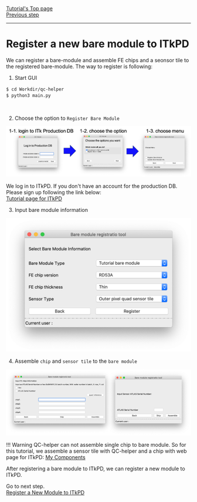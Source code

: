[Tutorial's Top page](flow.md)<br>
[Previous step](register_children.md)<br>
<hr>

# Register a new bare module to ITkPD

We can register a bare-module and assemble FE chips and a seonsor tile to the registered bare-module. The way to register is following:

1. Start GUI

```bash
$ cd Workdir/qc-helper
$ python3 main.py
```
<br>

2. Choose the option to `Register Bare Module`

![choose option](../images/qc-flow/register_bare_1.png)

We log in to ITkPD.
If you don't have an account for the production DB. Please sign up following the link below:<br>
[Tutorial page for ITkPD ](https://gitlab.cern.ch/jpearkes/itkpd_tutorial/blob/master/README.md)<br>


3. Input bare module information

![input bare info](../images/qc-flow/register_bare_2.png)

4. Assemble `chip` and `sensor tile` to the `bare module`

![assemble chip and sensor](../images/qc-flow/register_bare_3.png)

!!! Warning
    QC-helper can not assemble single chip to bare module. So for this tutorial, we assemble a sensor tile with QC-helper and a chip with web page for ITkPD: [My Components](https://itkpd-test.unicorncollege.cz/myComponents)


After registering a bare module to ITkPD, we can register a new module to ITkPD.

Go to next step.<br>
[Register a New Module to ITkPD](register_module.md)<br>
